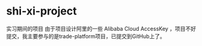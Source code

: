 # shi-xi-project
实习期间的项目
由于项目设计阿里的一些 Alibaba Cloud AccessKey ，项目不好提交，我主要参与的是trade-platform项目，已提交到GitHub上了。
